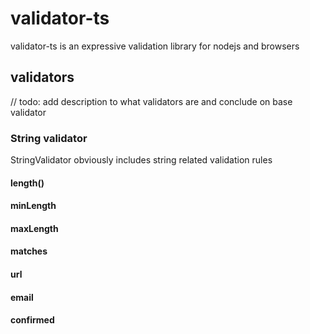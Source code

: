 # validator-ts
validator-ts is an expressive validation library for nodejs and browsers

## validators
// todo: add description to what validators are and conclude on base validator

### String validator
StringValidator obviously includes string related validation rules

#### length()
#### minLength
#### maxLength
#### matches
#### url
#### email
#### confirmed

